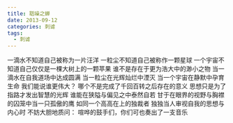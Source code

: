 ```yaml
---
title: 聒噪之蝉
date: 2013-09-12
categories: 刺谑
tags:
  - 刺谑
---
```


一滴水不知道自己被称为一片汪洋
一粒尘不知道自己被称作一颗星球
一个宇宙不知道自己仅仅是一棵大树上的一颗苹果
谁不是存在于更为浩大中的渺小之物
当一滴水在自我道场中达成圆满
当一粒尘在光辉灿烂中湮灭
当一个宇宙在静默中孕育生命
我们能说谁更伟大？
哪个不是完成了千回百转之后存在的意义
思想只是为了指路才发出智慧的光辉
谁能在狭隘与偏见之中泰然自若
甘于在眼界的视野与胸襟的囚笼中当一只孤傲的鹰
如同一个高高在上的独裁者
独独当人审视自我的思想与内心时
不妨大胆地质问：
喧哗的鼓手们，你们可也奏出了一支音乐